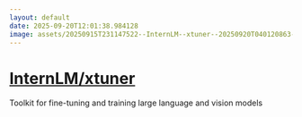 ```yaml
---
layout: default
date: 2025-09-20T12:01:38.984128
image: assets/20250915T231147522--InternLM--xtuner--20250920T040120863--cropped.png
---
```


# [InternLM/xtuner](https://github.com/InternLM/xtuner)

Toolkit for fine-tuning and training large language and vision models
